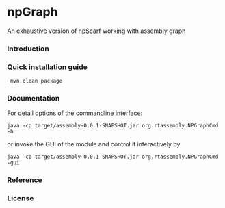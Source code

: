# npGraph
An exhaustive version of [npScarf](https://github.com/mdcao/npScarf) working with assembly graph
### Introduction


### Quick installation guide
```
 mvn clean package
```
### Documentation
For detail options of the commandline interface:
```
java -cp target/assembly-0.0.1-SNAPSHOT.jar org.rtassembly.NPGraphCmd -h
```

or invoke the GUI of the module and control it interactively by
```
java -cp target/assembly-0.0.1-SNAPSHOT.jar org.rtassembly.NPGraphCmd -gui
```
### Reference


### License
